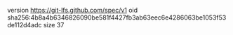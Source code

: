 version https://git-lfs.github.com/spec/v1
oid sha256:4b8a4b6346826090be581f4427fb3ab63eec6e4286063be1053f53de112d4adc
size 37
